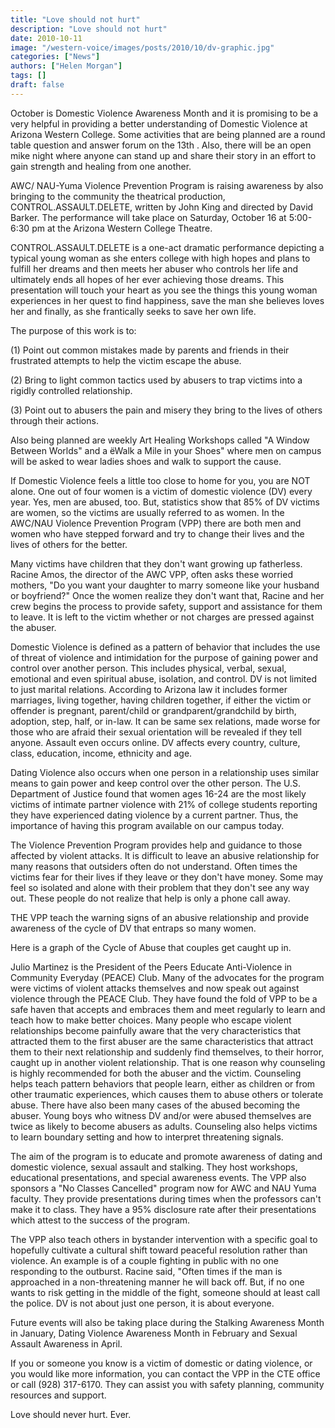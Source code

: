 ```yaml
---
title: "Love should not hurt"
description: "Love should not hurt"
date: 2010-10-11
image: "/western-voice/images/posts/2010/10/dv-graphic.jpg"
categories: ["News"]
authors: ["Helen Morgan"]
tags: []
draft: false
---
```

October is Domestic Violence Awareness Month and it is promising to be a very helpful in providing a better understanding of Domestic Violence at Arizona Western College. Some activities that are being planned are a round table question and answer forum on the 13th . Also, there will be an open mike night where anyone can stand up and share their story in an effort to gain strength and healing from one another.

AWC/ NAU-Yuma Violence Prevention Program is raising awareness by also bringing to the community the theatrical production, CONTROL.ASSAULT.DELETE, written by John King and directed by David Barker. The performance will take place on Saturday, October 16 at 5:00-6:30 pm at the Arizona Western College Theatre.

CONTROL.ASSAULT.DELETE is a one-act dramatic performance depicting a typical young woman as she enters college with high hopes and plans to fulfill her dreams and then meets her abuser who controls her life and ultimately ends all hopes of her ever achieving those dreams. This presentation will touch your heart as you see the things this young woman experiences in her quest to find happiness, save the man she believes loves her and finally, as she frantically seeks to save her own life.

The purpose of this work is to:

(1) Point out common mistakes made by parents and friends in their frustrated attempts to help the victim escape the abuse.

(2) Bring to light common tactics used by abusers to trap victims into a rigidly controlled relationship.

(3) Point out to abusers the pain and misery they bring to the lives of others through their actions.

Also being planned are weekly Art Healing Workshops called "A Window Between Worlds" and a ëWalk a Mile in your Shoes" where men on campus will be asked to wear ladies shoes and walk to support the cause.

If Domestic Violence feels a little too close to home for you, you are NOT alone. One out of four women is a victim of domestic violence (DV) every year. Yes, men are abused, too. But, statistics show that 85% of DV victims are women, so the victims are usually referred to as women. In the AWC/NAU Violence Prevention Program (VPP) there are both men and women who have stepped forward and try to change their lives and the lives of others for the better.

Many victims have children that they don't want growing up fatherless. Racine Amos, the director of the AWC VPP, often asks these worried mothers, "Do you want your daughter to marry someone like your husband or boyfriend?" Once the women realize they don't want that, Racine and her crew begins the process to provide safety, support and assistance for them to leave. It is left to the victim whether or not charges are pressed against the abuser.

Domestic Violence is defined as a pattern of behavior that includes the use of threat of violence and intimidation for the purpose of gaining power and control over another person. This includes physical, verbal, sexual, emotional and even spiritual abuse, isolation, and control. DV is not limited to just marital relations. According to Arizona law it includes former marriages, living together, having children together, if either the victim or offender is pregnant, parent/child or grandparent/grandchild by birth, adoption, step, half, or in-law. It can be same sex relations, made worse for those who are afraid their sexual orientation will be revealed if they tell anyone. Assault even occurs online. DV affects every country, culture, class, education, income, ethnicity and age.

Dating Violence also occurs when one person in a relationship uses similar means to gain power and keep control over the other person. The U.S. Department of Justice found that women ages 16-24 are the most likely victims of intimate partner violence with 21% of college students reporting they have experienced dating violence by a current partner. Thus, the importance of having this program available on our campus today.

The Violence Prevention Program provides help and guidance to those affected by violent attacks. It is difficult to leave an abusive relationship for many reasons that outsiders often do not understand. Often times the victims fear for their lives if they leave or they don't have money. Some may feel so isolated and alone with their problem that they don't see any way out. These people do not realize that help is only a phone call away.

THE VPP teach the warning signs of an abusive relationship and provide awareness of the cycle of DV that entraps so many women.

Here is a graph of the Cycle of Abuse that couples get caught up in.

Julio Martinez is the President of the Peers Educate Anti-Violence in Community Everyday (PEACE) Club. Many of the advocates for the program were victims of violent attacks themselves and now speak out against violence through the PEACE Club. They have found the fold of VPP to be a safe haven that accepts and embraces them and meet regularly to learn and teach how to make better choices. Many people who escape violent relationships become painfully aware that the very characteristics that attracted them to the first abuser are the same characteristics that attract them to their next relationship and suddenly find themselves, to their horror, caught up in another violent relationship. That is one reason why counseling is highly recommended for both the abuser and the victim. Counseling helps teach pattern behaviors that people learn, either as children or from other traumatic experiences, which causes them to abuse others or tolerate abuse. There have also been many cases of the abused becoming the abuser. Young boys who witness DV and/or were abused themselves are twice as likely to become abusers as adults. Counseling also helps victims to learn boundary setting and how to interpret threatening signals.

The aim of the program is to educate and promote awareness of dating and domestic violence, sexual assault and stalking. They host workshops, educational presentations, and special awareness events. The VPP also sponsors a "No Classes Cancelled" program now for AWC and NAU Yuma faculty. They provide presentations during times when the professors can't make it to class. They have a 95% disclosure rate after their presentations which attest to the success of the program.

The VPP also teach others in bystander intervention with a specific goal to hopefully cultivate a cultural shift toward peaceful resolution rather than violence. An example is of a couple fighting in public with no one responding to the outburst. Racine said, "Often times if the man is approached in a non-threatening manner he will back off. But, if no one wants to risk getting in the middle of the fight, someone should at least call the police. DV is not about just one person, it is about everyone.

Future events will also be taking place during the Stalking Awareness Month in January, Dating Violence Awareness Month in February and Sexual Assault Awareness in April.

If you or someone you know is a victim of domestic or dating violence, or you would like more information, you can contact the VPP in the CTE office or call (928) 317-6170. They can assist you with safety planning, community resources and support.

Love should never hurt. Ever.